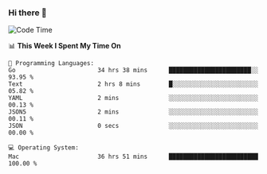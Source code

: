 ### Hi there 👋

<!--
**CrazyCollin/crazycollin** is a ✨ _special_ ✨ repository because its `README.md` (this file) appears on your GitHub profile.

Here are some ideas to get you started:

- 🔭 I’m currently working on ...
- 🌱 I’m currently learning ...
- 👯 I’m looking to collaborate on ...
- 🤔 I’m looking for help with ...
- 💬 Ask me about ...
- 📫 How to reach me: ...
- 😄 Pronouns: ...
- ⚡ Fun fact: ...
-->

<!--START_SECTION:waka-->
![Code Time](http://img.shields.io/badge/Code%20Time-5%2C224%20hrs%209%20mins-blue)

📊 **This Week I Spent My Time On** 

```text
💬 Programming Languages: 
Go                       34 hrs 38 mins      ███████████████████████░░   93.95 % 
Text                     2 hrs 8 mins        █░░░░░░░░░░░░░░░░░░░░░░░░   05.82 % 
YAML                     2 mins              ░░░░░░░░░░░░░░░░░░░░░░░░░   00.13 % 
JSON5                    2 mins              ░░░░░░░░░░░░░░░░░░░░░░░░░   00.11 % 
JSON                     0 secs              ░░░░░░░░░░░░░░░░░░░░░░░░░   00.00 % 

💻 Operating System: 
Mac                      36 hrs 51 mins      █████████████████████████   100.00 % 
```


<!--END_SECTION:waka-->
